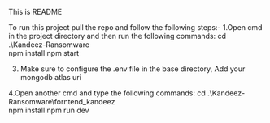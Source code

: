 This is README


To run this project pull the repo and follow the following steps:-
1.Open cmd in the project directory and then run the following commands:
cd .\Kandeez-Ransomware\
npm install
npm start

3. Make sure to configure the .env file in the base directory, Add your mongodb atlas uri

4.Open another cmd and type the following commands:
cd .\Kandeez-Ransomware\forntend_kandeez\
npm install
npm run dev
